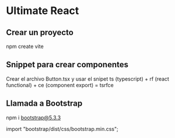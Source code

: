 # Ultimate React

## Crear un proyecto

npm create vite

## Snippet para crear componentes

Crear el archivo Button.tsx y usar el snipet ts (typescript) + rf (react functional) + ce (component export) = tsrfce

## Llamada a Bootstrap

npm i bootstrap@5.3.3

import "bootstrap/dist/css/bootstrap.min.css";
